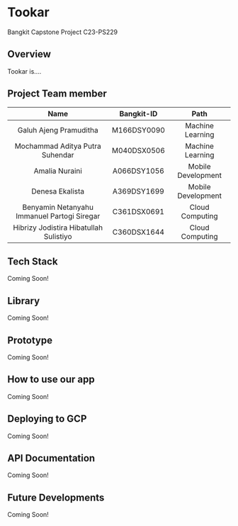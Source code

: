 # Tookar

Bangkit Capstone Project C23-PS229

## Overview

Tookar is....

## Project Team member

|                           Name                           |  Bangkit-ID   |        Path         |
| :------------------------------------------------------: | :-----------: | :-----------------: |
|                 Galuh Ajeng Pramuditha                   |  M166DSY0090  |  Machine Learning   |
|             Mochammad Aditya Putra Suhendar              |  M040DSX0506  |  Machine Learning   |
|                     Amalia Nuraini                       |  A066DSY1056  |  Mobile Development |
|                     Denesa Ekalista                      |  A369DSY1699  |  Mobile Development |
|       Benyamin Netanyahu Immanuel Partogi Siregar        |  C361DSX0691  |  Cloud Computing    |
|         Hibrizy Jodistira Hibatullah Sulistiyo           |  C360DSX1644  |  Cloud Computing    |

## Tech Stack

Coming Soon!

## Library

Coming Soon!

## Prototype

Coming Soon!

## How to use our app

Coming Soon!

## Deploying to GCP

Coming Soon!

## API Documentation

Coming Soon!

## Future Developments

Coming Soon!

